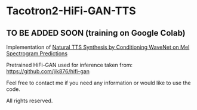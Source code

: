 # Tacotron2-HiFi-GAN-TTS


## TO BE ADDED SOON (training on Google Colab)


Implementation of [Natural TTS Synthesis by Conditioning WaveNet on Mel Spectrogram Predictions](https://arxiv.org/abs/1712.05884)

Pretrained HiFi-GAN used for inference taken from: https://github.com/jik876/hifi-gan

Feel free to contact me if you need any information or would like to use the code.

All rights reserved.
